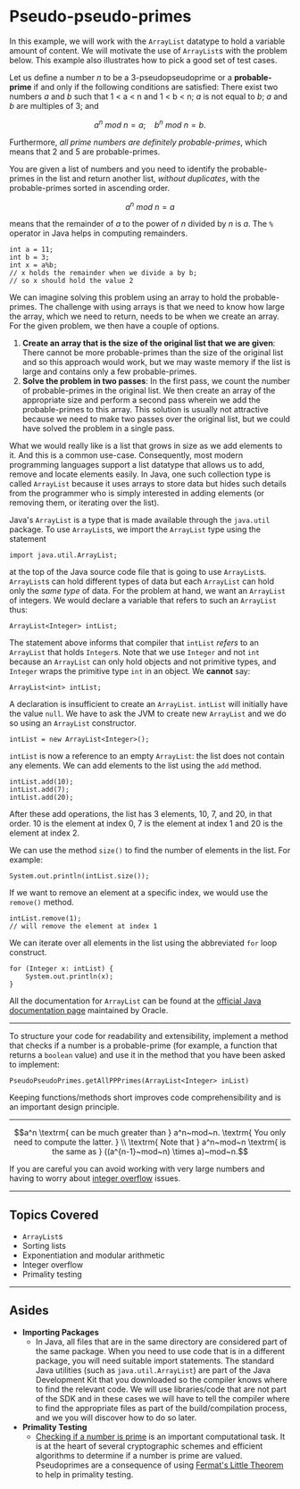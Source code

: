 # Pseudo-pseudo-primes

In this example, we will work with the `ArrayList` datatype to hold a variable amount of content. We will motivate the use of `ArrayList`s with the problem below. This example also illustrates how to pick a good set of test cases.

Let us define a number *n* to be a 3-pseudopseudoprime or a **probable-prime** if and only if the following conditions are satisfied: There exist two numbers *a* and *b* such that 1 < a < n and 1 < b < n; *a* is not equal to *b*; *a* and *b* are multiples of 3; and

$$a^n~mod~n = a; ~~~~ b^n~mod~n = b.$$

Furthermore, *all prime numbers are definitely probable-primes*, which means that 2 and 5 are probable-primes.

You are given a list of numbers and you need to identify the probable-primes in the list and return another list, *without duplicates*, with the probable-primes sorted in ascending order.

$$a^n ~ mod~n = a$$

means that the remainder of *a* to the power of *n* divided by *n* is *a*. The `%` operator in Java helps in computing remainders.

```clike
int a = 11;
int b = 3;
int x = a%b;
// x holds the remainder when we divide a by b; 
// so x should hold the value 2
```

We can imagine solving this problem using an array to hold the probable-primes. The challenge with using arrays is that we need to know how large the array, which we need to return, needs to be when we create an array. For the given problem, we then have a couple of options.

1. **Create an array that is the size of the original list that we are given**: There cannot be more probable-primes than the size of the original list and so this approach would work, but we may waste memory if the list is large and contains only a few probable-primes.
2. **Solve the problem in two passes**: In the first pass, we count the number of probable-primes in the original list. We then create an array of the appropriate size and perform a second pass wherein we add the probable-primes to this array. This solution is usually not attractive because we need to make two passes over the original list, but we could have solved the problem in a single pass.

What we would really like is a list that grows in size as we add elements to it. And this is a common use-case. Consequently, most modern programming languages support a list datatype that allows us to add, remove and locate elements easily. In Java, one such collection type is called `ArrayList` because it uses arrays to store data but hides such details from the programmer who is simply interested in adding elements (or removing them, or iterating over the list).

Java's `ArrayList` is a type that is made available through the `java.util` package. To use `ArrayList`s, we import the `ArrayList` type using the statement

```clike
import java.util.ArrayList;
```

at the top of the Java source code file that is going to use `ArrayList`s. `ArrayList`s can hold different types of data but each `ArrayList` can hold only the *same type* of data. For the problem at hand, we want an `ArrayList` of integers. We would declare a variable that refers to such an `ArrayList` thus:

```clike
ArrayList<Integer> intList;
```

The statement above informs that compiler that `intList` *refers* to an `ArrayList` that holds `Integer`s. Note that we use `Integer` and not `int` because an `ArrayList` can only hold objects and not primitive types, and `Integer` wraps the primitive type `int` in an object. We **cannot** say:

```clike
ArrayList<int> intList;
```

A declaration is insufficient to create an `ArrayList`. `intList` will initially have the value `null`. We have to ask the JVM to create new `ArrayList` and we do so using an `ArrayList` constructor.

```clike
intList = new ArrayList<Integer>();
```

`intList` is now a reference to an empty `ArrayList`: the list does not contain any elements. We can add elements to the list using the `add` method.

```clike
intList.add(10);
intList.add(7);
intList.add(20);
```

After these add operations, the list has 3 elements, 10, 7, and 20, in that order. 10 is the element at index 0, 7 is the element at index 1 and 20 is the element at index 2.

We can use the method `size()` to find the number of elements in the list. For example:

```clike
System.out.println(intList.size());
```

If we want to remove an element at a specific index, we would use the `remove()` method.

```clike
intList.remove(1);
// will remove the element at index 1
```

We can iterate over all elements in the list using the abbreviated `for` loop construct.

```clike
for (Integer x: intList) {
    System.out.println(x);
}
```

All the documentation for `ArrayList` can be found at the [official Java documentation page](https://docs.oracle.com/javase/8/docs/api/java/util/ArrayList.html) maintained by Oracle.

------

To structure your code for readability and extensibility, implement a method that checks if a number is a probable-prime (for example, a function that returns a `boolean` value) and use it in the method that you have been asked to implement:

```clike
PseudoPseudoPrimes.getAllPPPrimes(ArrayList<Integer> inList)
```

Keeping functions/methods short improves code comprehensibility and is an important design principle.

------

$$a^n \textrm{ can be much greater than } a^n~mod~n. \textrm{ You only need to compute the latter. } \\ \textrm{ Note that } a^n~mod~n \textrm{ is the same as } ((a^{n-1}~mod~n) \times a)~mod~n.$$

If you are careful you can avoid working with very large numbers and having to worry about [integer overflow](https://en.wikipedia.org/wiki/Integer_overflow) issues.

------

## Topics Covered

- `ArrayList`s
- Sorting lists
- Exponentiation and modular arithmetic
- Integer overflow
- Primality testing

------

## Asides

- **Importing Packages**
   - In Java, all files that are in the same directory are considered part of the same package. When you need to use code that is in a different package, you will need suitable import statements. The standard Java utilities (such as `java.util.ArrayList`) are part of the Java Development Kit that you downloaded so the compiler knows where to find the relevant code. We will use libraries/code that are not part of the SDK and in these cases we will have to tell the compiler where to find the appropriate files as part of the build/compilation process, and we you will discover how to do so later.
- **Primality Testing**
   - [Checking if a number is prime](https://en.wikipedia.org/wiki/Primality_test) is an important computational task. It is at the heart of several cryptographic schemes and efficient algorithms to determine if a number is prime are valued. Pseudoprimes are a consequence of using [Fermat's Little Theorem](https://en.wikipedia.org/wiki/Fermat's_little_theorem) to help in primality testing.